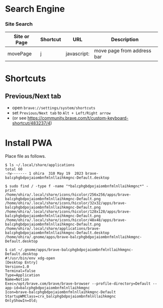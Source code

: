 # Search Engine

### Site Search

| Site or Page | Shortcut | URL         | Description |
| --- | --- |-------------| --- |
| movePage | j | javascript: | move page from address bar |

# Shortcuts

## Previous/Next tab

- open `brave://settings/system/shortcuts`
- set `Previous/Next tab` to `Alt + Left/Right arrow`
- (or see https://community.brave.com/t/custom-keyboard-shortcut/483237/4)

# Install PWA

Place file as follows.

```shell
$ ls ~/.local/share/applications
total 60
-rw------- 1 ohira  310 May 19  2023 brave-balcphgbdpojaiombnfmlnllaihkmgnc-Default.desktop

$ sudo find / -type f -name "*balcphgbdpojaiombnfmlnllaihkmgnc*" -print
/home/ohira/.local/share/icons/hicolor/256x256/apps/brave-balcphgbdpojaiombnfmlnllaihkmgnc-Default.png
/home/ohira/.local/share/icons/hicolor/32x32/apps/brave-balcphgbdpojaiombnfmlnllaihkmgnc-Default.png
/home/ohira/.local/share/icons/hicolor/128x128/apps/brave-balcphgbdpojaiombnfmlnllaihkmgnc-Default.png
/home/ohira/.local/share/icons/hicolor/48x48/apps/brave-balcphgbdpojaiombnfmlnllaihkmgnc-Default.png
/home/ohira/.local/share/applications/brave-balcphgbdpojaiombnfmlnllaihkmgnc-Default.desktop
/home/ohira/.gnome/apps/brave-balcphgbdpojaiombnfmlnllaihkmgnc-Default.desktop

$ cat ~/.gnome/apps/brave-balcphgbdpojaiombnfmlnllaihkmgnc-Default.desktop
#!/usr/bin/env xdg-open
[Desktop Entry]
Version=1.0
Terminal=false
Type=Application
Name=Notion
Exec=/opt/brave.com/brave/brave-browser --profile-directory=Default --app-id=balcphgbdpojaiombnfmlnllaihkmgnc
Icon=brave-balcphgbdpojaiombnfmlnllaihkmgnc-Default
StartupWMClass=crx_balcphgbdpojaiombnfmlnllaihkmgnc
OnlyShowIn=Old;
```

